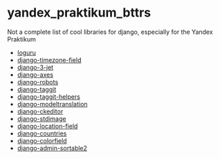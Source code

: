 # yandex_praktikum_bttrs
Not a complete list of cool libraries for django, especially for the Yandex Praktikum

- [loguru](https://github.com/Delgan/loguru)
- [django-timezone-field](https://github.com/mfogel/django-timezone-field)
- [django-3-jet](https://github.com/geex-arts/django-jet)
- [django-axes](https://github.com/jazzband/django-axes)
- [django-robots](https://github.com/jazzband/django-robots)
- [django-taggit](https://github.com/]()jazzband/django-taggit)
- [django-taggit-helpers](https://github.com/mfcovington/django-taggit-helpers)
- [django-modeltranslation](https://github.com/deschler/django-modeltranslation)
- [django-ckeditor](https://github.com/django-ckeditor/django-ckeditor/)
- [django-stdimage](https://github.com/codingjoe/django-stdimage)
- [django-location-field](https://github.com/caioariede/django-location-field/)
- [django-countries](https://github.com/SmileyChris/django-countries)
- [django-colorfield](https://github.com/fabiocaccamo/django-colorfield)
- [django-admin-sortable2](https://github.com/jrief/django-admin-sortable2)